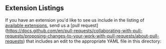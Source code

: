 ## Extension Listings

If you have an extension you'd like to see us include in the listing of [available extensions](../index.qmd), send us a \[pull request\](https://docs.github.com/en/pull-requests/collaborating-with-pull-requests/proposing-changes-to-your-work-with-pull-requests/about-pull-requests) that includes an edit to the appropriate YAML file in this directory:
